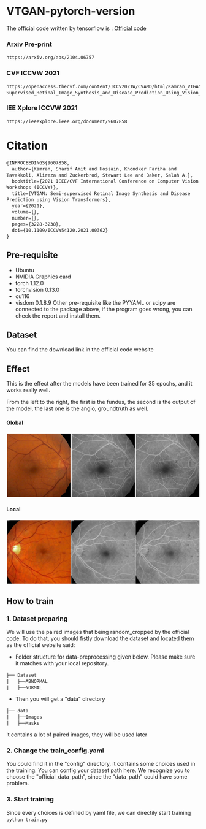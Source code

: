 # VTGAN-pytorch-version
The official code written by tensorflow is :
[Official code](https://github.com/SharifAmit/VTGAN)


### Arxiv Pre-print
```
https://arxiv.org/abs/2104.06757
```
### CVF ICCVW 2021
```
https://openaccess.thecvf.com/content/ICCV2021W/CVAMD/html/Kamran_VTGAN_Semi-Supervised_Retinal_Image_Synthesis_and_Disease_Prediction_Using_Vision_ICCVW_2021_paper.html
```
### IEE Xplore ICCVW 2021
```
https://ieeexplore.ieee.org/document/9607858
```
# Citation 
```
@INPROCEEDINGS{9607858,
  author={Kamran, Sharif Amit and Hossain, Khondker Fariha and Tavakkoli, Alireza and Zuckerbrod, Stewart Lee and Baker, Salah A.},
  booktitle={2021 IEEE/CVF International Conference on Computer Vision Workshops (ICCVW)}, 
  title={VTGAN: Semi-supervised Retinal Image Synthesis and Disease Prediction using Vision Transformers}, 
  year={2021},
  volume={},
  number={},
  pages={3228-3238},
  doi={10.1109/ICCVW54120.2021.00362}
}
```

## Pre-requisite
- Ubuntu
- NVIDIA Graphics card
- torch 1.12.0
- torchvision 0.13.0 
- cu116
- visdom 0.1.8.9
Other pre-requisite like the PYYAML or scipy are connected to the package above, 
if the program goes wrong, you can check the  report and install them.

## Dataset
You can find the download link in the official code website

## Effect
This is the effect after the models have been trained for 35 epochs, and it works really well.

From the left to the right, the first is the fundus, the second is the output of the model, the last one is the angio, groundtruth as well.
#### Global
![35-global](/utils/35-global.jpg)
#### Local
![35-local](/utils/35-local.jpg)

## How to train
### 1. Dataset preparing
We will use the paired images that being random_cropped by the official code. To do that, you should fistly download the dataset
and located them as the official website said:
- Folder structure for data-preprocessing given below. Please make sure it matches with your local repository.
```
├── Dataset
|   ├──ABNORMAL
|   ├──NORMAL
```
- Then you will get a "data" directory
```
├── data
|   ├──Images
|   ├──Masks
```
it contains a lot of paired images, they will be used later

### 2. Change the train_config.yaml
You could find it in the "config" directory, it contains some choices used in the training. 
You can config your dataset path here. We recognize you to choose the "official_data_path", since the "data_path" could have some problem.

### 3. Start training
Since every choices is defined by yaml file, we can directily start training
```python train.py```


